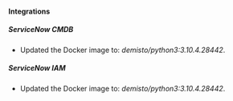 #### Integrations
##### ServiceNow CMDB
- Updated the Docker image to: *demisto/python3:3.10.4.28442*.
##### ServiceNow IAM
- Updated the Docker image to: *demisto/python3:3.10.4.28442*.
